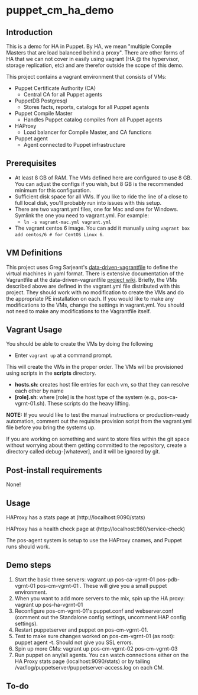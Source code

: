 puppet_cm_ha_demo
========================

## Introduction

This is a demo for HA in Puppet. By HA, we mean "multiple Compile Masters that are load balanced behind a proxy". There are other forms of HA that we can not cover in easily using vagrant (HA @ the hypervisor, storage replication, etc) and are therefor outside the scope of this demo.

This project contains a vagrant environment that consists of VMs:

* Puppet Certificate Authority (CA)
    * Central CA for all Puppet agents
* PuppetDB Postgresql
    * Stores facts, reports, catalogs for all Puppet agents
* Puppet Compile Master
    * Handles Puppet catalog compiles from all Puppet agents
* HAProxy
    * Load balancer for Compile Master, and CA functions
* Puppet agent
    * Agent connected to Puppet infrastructure

## Prerequisites

* At least 8 GB of RAM. The VMs defined here are configured to use 8 GB. You can adjust the configs if you wish, but 8 GB is the recommended minimum for this configuration.
* Sufficient disk space for all VMs. If you like to ride the line of a close to full local disk, you'll probably run into issues with this setup.
* There are two vagrant.yml files, one for Mac and one for Windows.  Symlink the one you need to vagrant.yml.  For example:
    * `ln -s vagrant-mac.yml vagrant.yml`
* The vagrant centos 6 image. You can add it manually using `vagrant box add centos/6 # for CentOS Linux 6`.

## VM Definitions

This project uses Greg Sarjeant's [data-driven-vagrantfile](https://github.com/gsarjeant/data-driven-vagrantfile) to define the virtual machines in yaml format. There is extensive documentation of the Vagrantfile at the data-driven-vagrantfile [project wiki](https://github.com/gsarjeant/data-driven-vagrantfile/wiki). Briefly, the VMs described above are defined in the vagrant.yml file distributed with this project. They should work with no modification to create the VMs and do the appropriate PE installation on each. If you would like to make any modifications to the VMs, change the settings in vagrant.yml. You should not need to make any modifications to the Vagrantfile itself.

## Vagrant Usage

You should be able to create the VMs by doing the following

* Enter `vagrant up` at a command prompt.

This will create the VMs in the proper order. The VMs will be provisioned using scripts in the **scripts** directory.

* **hosts.sh**: creates host file entries for each vm, so that they can resolve each other by name
* **[role].sh**: where [role] is the host type of the system (e.g., pos-ca-vgrnt-01.sh).  These scripts do the heavy lifting.

**NOTE:** If you would like to test the manual instructions or production-ready automation, comment out the requisite provision script from the vagrant.yml file before you bring the systems up.

If you are working on something and want to store files within the git space without worrying about them getting committed to the repository, create a directory called debug-[whatever], and it will be ignored by git.

## Post-install requirements

None!

## Usage

HAProxy has a stats page at (http://localhost:9090/stats)

HAProxy has a health check page at (http://localhost:980/service-check)

The pos-agent system is setup to use the HAProxy cnames, and Puppet runs should work.

## Demo steps

1. Start the basic three servers: vagrant up pos-ca-vgrnt-01 pos-pdb-vgrnt-01 pos-cm-vgrnt-01 . These will give you a small puppet environment.
2. When you want to add more servers to the mix, spin up the HA proxy: vagrant up pos-ha-vgrnt-01
3. Reconfigure pos-cm-vgrnt-01's puppet.conf and webserver.conf (comment out the Standalone config settings, uncomment HAP config settings).
4. Restart puppetserver and puppet on pos-cm-vgrnt-01.
5. Test to make sure changes worked on pos-cm-vgrnt-01 (as root): puppet agent -t. Should not give you SSL errors.
6. Spin up more CMs: vagrant up pos-cm-vgrnt-02 pos-cm-vgrnt-03
7. Run puppet on any/all agents. You can watch connections either on the HA Proxy stats page (localhost:9090/stats) or by tailing /var/log/puppetserver/puppetserver-access.log on each CM.

## To-do
